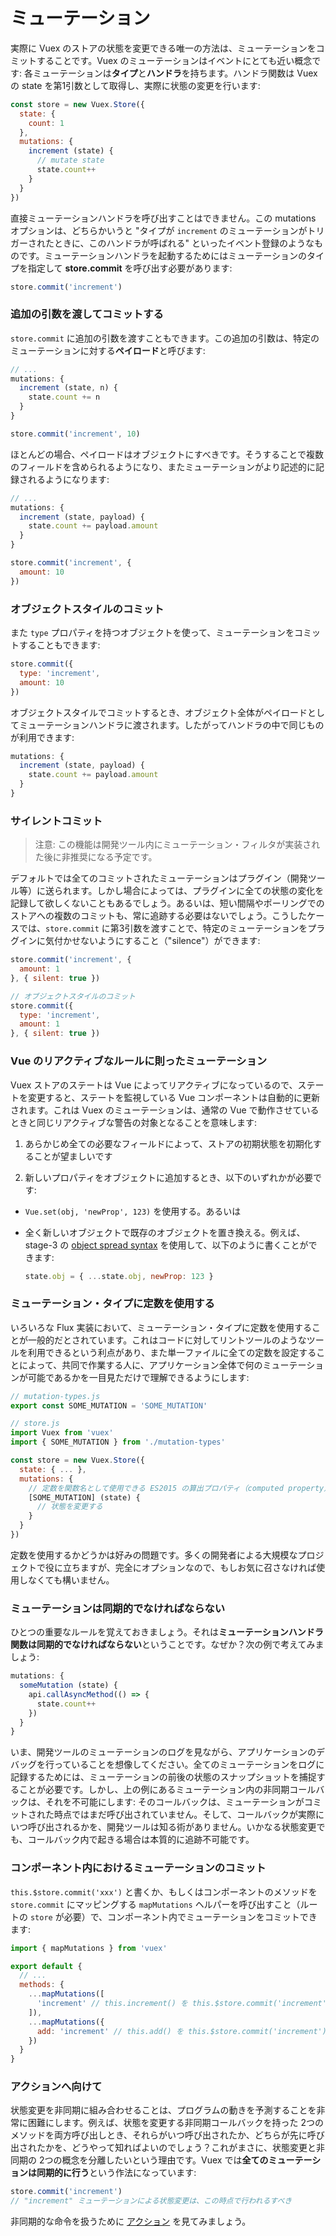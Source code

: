 # ミューテーション

実際に Vuex のストアの状態を変更できる唯一の方法は、ミューテーションをコミットすることです。Vuex のミューテーションはイベントにとても近い概念です: 各ミューテーションは**タイプ**と**ハンドラ**を持ちます。ハンドラ関数は Vuex の state を第1引数として取得し、実際に状態の変更を行います:

``` js
const store = new Vuex.Store({
  state: {
    count: 1
  },
  mutations: {
    increment (state) {
      // mutate state
      state.count++
    }
  }
})
```

直接ミューテーションハンドラを呼び出すことはできません。この mutations オプションは、どちらかいうと "タイプが `increment` のミューテーションがトリガーされたときに、このハンドラが呼ばれる" といったイベント登録のようなものです。ミューテーションハンドラを起動するためにはミューテーションのタイプを指定して **store.commit** を呼び出す必要があります:

``` js
store.commit('increment')
```

### 追加の引数を渡してコミットする

`store.commit` に追加の引数を渡すこともできます。この追加の引数は、特定のミューテーションに対する**ペイロード**と呼びます:

``` js
// ...
mutations: {
  increment (state, n) {
    state.count += n
  }
}
```

``` js
store.commit('increment', 10)
```

ほとんどの場合、ペイロードはオブジェクトにすべきです。そうすることで複数のフィールドを含められるようになり、またミューテーションがより記述的に記録されるようになります:

``` js
// ...
mutations: {
  increment (state, payload) {
    state.count += payload.amount
  }
}
```

``` js
store.commit('increment', {
  amount: 10
})
```

### オブジェクトスタイルのコミット

また `type` プロパティを持つオブジェクトを使って、ミューテーションをコミットすることもできます:

``` js
store.commit({
  type: 'increment',
  amount: 10
})
```

オブジェクトスタイルでコミットするとき、オブジェクト全体がペイロードとしてミューテーションハンドラに渡されます。したがってハンドラの中で同じものが利用できます:

``` js
mutations: {
  increment (state, payload) {
    state.count += payload.amount
  }
}
```

### サイレントコミット

> 注意: この機能は開発ツール内にミューテーション・フィルタが実装された後に非推奨になる予定です。

デフォルトでは全てのコミットされたミューテーションはプラグイン（開発ツール等）に送られます。しかし場合によっては、プラグインに全ての状態の変化を記録して欲しくないこともあるでしょう。あるいは、短い間隔やポーリングでのストアへの複数のコミットも、常に追跡する必要はないでしょう。こうしたケースでは、`store.commit` に第3引数を渡すことで、特定のミューテーションをプラグインに気付かせないようにすること（"silence"）ができます:

``` js
store.commit('increment', {
  amount: 1
}, { silent: true })

// オブジェクトスタイルのコミット
store.commit({
  type: 'increment',
  amount: 1
}, { silent: true })
```

### Vue のリアクティブなルールに則ったミューテーション

Vuex ストアのステートは Vue によってリアクティブになっているので、ステートを変更すると、ステートを監視している Vue コンポーネントは自動的に更新されます。これは Vuex のミューテーションは、通常の Vue で動作させているときと同じリアクティブな警告の対象となることを意味します:

1. あらかじめ全ての必要なフィールドによって、ストアの初期状態を初期化することが望ましいです

2. 新しいプロパティをオブジェクトに追加するとき、以下のいずれかが必要です:

  - `Vue.set(obj, 'newProp', 123)` を使用する。あるいは

  - 全く新しいオブジェクトで既存のオブジェクトを置き換える。例えば、stage-3 の [object spread syntax](https://github.com/sebmarkbage/ecmascript-rest-spread) を使用して、以下のように書くことができます:

    ``` js
    state.obj = { ...state.obj, newProp: 123 }
    ```

### ミューテーション・タイプに定数を使用する

いろいろな Flux 実装において、ミューテーション・タイプに定数を使用することが一般的だとされています。これはコードに対してリントツールのようなツールを利用できるという利点があり、また単一ファイルに全ての定数を設定することによって、共同で作業する人に、アプリケーション全体で何のミューテーションが可能であるかを一目見ただけで理解できるようにします:

``` js
// mutation-types.js
export const SOME_MUTATION = 'SOME_MUTATION'
```

``` js
// store.js
import Vuex from 'vuex'
import { SOME_MUTATION } from './mutation-types'

const store = new Vuex.Store({
  state: { ... },
  mutations: {
    // 定数を関数名として使用できる ES2015 の算出プロパティ（computed property）名機能を使用できます
    [SOME_MUTATION] (state) {
      // 状態を変更する
    }
  }
})
```

定数を使用するかどうかは好みの問題です。多くの開発者による大規模なプロジェクトで役に立ちますが、完全にオプションなので、もしお気に召さなければ使用しなくても構いません。

### ミューテーションは同期的でなければならない

ひとつの重要なルールを覚えておきましょう。それは**ミューテーションハンドラ関数は同期的でなければならない**ということです。なぜか？次の例で考えてみましょう:

``` js
mutations: {
  someMutation (state) {
    api.callAsyncMethod(() => {
      state.count++
    })
  }
}
```

いま、開発ツールのミューテーションのログを見ながら、アプリケーションのデバッグを行っていることを想像してください。全てのミューテーションをログに記録するためには、ミューテーションの前後の状態のスナップショットを捕捉することが必要です。しかし、上の例にあるミューテーション内の非同期コールバックは、それを不可能にします: そのコールバックは、ミューテーションがコミットされた時点ではまだ呼び出されていません。そして、コールバックが実際にいつ呼び出されるかを、開発ツールは知る術がありません。いかなる状態変更でも、コールバック内で起きる場合は本質的に追跡不可能です。

### コンポーネント内におけるミューテーションのコミット

`this.$store.commit('xxx')` と書くか、もしくはコンポーネントのメソッドを `store.commit` にマッピングする `mapMutations` ヘルパーを呼び出すこと（ルートの `store` が必要）で、コンポーネント内でミューテーションをコミットできます:

``` js
import { mapMutations } from 'vuex'

export default {
  // ...
  methods: {
    ...mapMutations([
      'increment' // this.increment() を this.$store.commit('increment') にマッピングする
    ]),
    ...mapMutations({
      add: 'increment' // this.add() を this.$store.commit('increment') にマッピングする
    })
  }
}
```

### アクションへ向けて

状態変更を非同期に組み合わせることは、プログラムの動きを予測することを非常に困難にします。例えば、状態を変更する非同期コールバックを持った 2つのメソッドを両方呼び出しとき、それらがいつ呼び出されたか、どちらが先に呼び出されたかを、どうやって知ればよいのでしょう？これがまさに、状態変更と非同期の 2つの概念を分離したいという理由です。Vuex では**全てのミューテーションは同期的に行う**という作法になっています:

``` js
store.commit('increment')
// "increment" ミューテーションによる状態変更は、この時点で行われるすべき
```

非同期的な命令を扱うために [アクション](actions.md) を見てみましょう。
